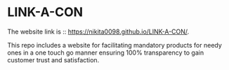# LINK-A-CON

The website link is :: https://nikita0098.github.io/LINK-A-CON/.

This repo includes a website for facilitating mandatory products for needy ones in a one touch go manner ensuring 100% transparency to gain customer trust and satisfaction.
